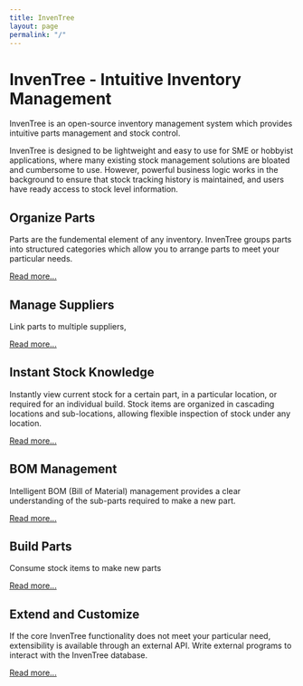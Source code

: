 ```yaml
---
title: InvenTree
layout: page
permalink: "/"
---
```


# InvenTree - Intuitive Inventory Management 

InvenTree is an open-source inventory management system which provides intuitive parts management and stock control. 

InvenTree is designed to be lightweight and easy to use for SME or hobbyist applications, where many existing stock management solutions are bloated and cumbersome to use. However, powerful business logic works in the background to ensure that stock tracking history is maintained, and users have ready access to stock level information.

## Organize Parts

Parts are the fundemental element of any inventory. InvenTree groups parts into structured categories which allow you to arrange parts to meet your particular needs. 

[Read more...](/docs/part/part)

## Manage Suppliers

Link parts to multiple suppliers, 

[Read more...](/docs/buy/supplier)

## Instant Stock Knowledge

Instantly view current stock for a certain part, in a particular location, or required for an individual build. Stock items are organized in cascading locations and sub-locations, allowing flexible inspection of stock under any location.

[Read more...](/docs/stock/stock)

## BOM Management

Intelligent BOM (Bill of Material) management provides a clear understanding of the sub-parts required to make a new part. 

[Read more...](/docs/build/bom)

## Build Parts

Consume stock items to make new parts

[Read more...](/docs/build/build)

## Extend and Customize

If the core InvenTree functionality does not meet your particular need, extensibility is available through an external API. Write external programs to interact with the InvenTree database.

[Read more...](/docs/extend/api)